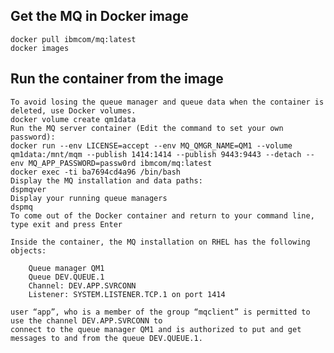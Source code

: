 ## Get the MQ in Docker image
	docker pull ibmcom/mq:latest
	docker images

## Run the container from the image
	To avoid losing the queue manager and queue data when the container is deleted, use Docker volumes.
	docker volume create qm1data
	Run the MQ server container (Edit the command to set your own password):
	docker run --env LICENSE=accept --env MQ_QMGR_NAME=QM1 --volume qm1data:/mnt/mqm --publish 1414:1414 --publish 9443:9443 --detach --env MQ_APP_PASSWORD=passw0rd ibmcom/mq:latest
	docker exec -ti ba7694cd4a96 /bin/bash
	Display the MQ installation and data paths:
	dspmqver
	Display your running queue managers
	dspmq
	To come out of the Docker container and return to your command line, type exit and press Enter
	
	Inside the container, the MQ installation on RHEL has the following objects:

		Queue manager QM1
		Queue DEV.QUEUE.1
		Channel: DEV.APP.SVRCONN
		Listener: SYSTEM.LISTENER.TCP.1 on port 1414
		
	user “app”, who is a member of the group “mqclient” is permitted to use the channel DEV.APP.SVRCONN to 
	connect to the queue manager QM1 and is authorized to put and get messages to and from the queue DEV.QUEUE.1.
